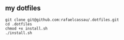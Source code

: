 ## my dotfiles

```
git clone git@github.com:rafaelcassau/.dotfiles.git
cd .dotfiles  
chmod +x install.sh  
./install.sh  
```

